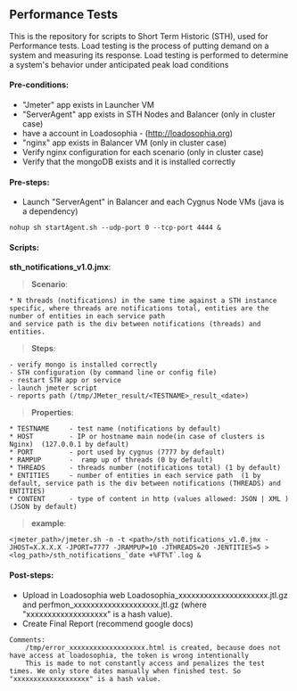 ## Performance Tests

This is the repository for scripts to Short Term Historic (STH), used for Performance tests.
Load testing is the process of putting demand on a system and measuring its response.
Load testing is performed to determine a system's behavior under anticipated peak load conditions

#### Pre-conditions:

* "Jmeter" app exists in Launcher VM
* "ServerAgent" app exists in STH Nodes and Balancer (only in cluster case)
* have a account in Loadosophia - (http://loadosophia.org)
* "nginx" app exists in Balancer VM (only in cluster case)
* Verify nginx configuration for each scenario (only in cluster case)
* Verify that the mongoDB exists and it is installed correctly
	
#### Pre-steps:

* Launch "ServerAgent" in Balancer and each Cygnus Node VMs (java is a dependency)
```
nohup sh startAgent.sh --udp-port 0 --tcp-port 4444 &
```

#### Scripts:

**sth_notifications_v1.0.jmx**:

  >**Scenario**:
```
* N threads (notifications) in the same time against a STH instance specific, where threads are notifications total, entities are the number of entities in each service path
and service path is the div between notifications (threads) and entities.
```
  >**Steps**:
```
- verify mongo is installed correctly
- STH configuration (by command line or config file)
- restart STH app or service
- launch jmeter script
- reports path (/tmp/JMeter_result/<TESTNAME>_result_<date>)
```
  >**Properties**:
```
* TESTNAME     - test name (notifications by default)
* HOST         - IP or hostname main node(in case of clusters is Nginx)  (127.0.0.1 by default)
* PORT         - port used by cygnus (7777 by default)
* RAMPUP       -  ramp up of threads (0 by default)
* THREADS      - threads number (notifications total) (1 by default)
* ENTITIES     - number of entities in each service path  (1 by default, service path is the div between notifications (THREADS) and ENTITIES)
* CONTENT      - type of content in http (values allowed: JSON | XML )  (JSON by default)
```

  >**example**:
```
<jmeter_path>/jmeter.sh -n -t <path>/sth_notifications_v1.0.jmx -JHOST=X.X.X.X -JPORT=7777 -JRAMPUP=10 -JTHREADS=20 -JENTITIES=5 > <log_path>/sth_notifications_`date +%FT%T`.log &
```

#### Post-steps:
  * Upload in Loadosophia web Loadosophia_xxxxxxxxxxxxxxxxxxxxx.jtl.gz and perfmon_xxxxxxxxxxxxxxxxxxxx.jtl.gz (where "xxxxxxxxxxxxxxxxxxx" is a hash value).
  * Create Final Report (recommend google docs)

```
Comments:
    /tmp/error_xxxxxxxxxxxxxxxxxxx.html is created, because does not have access at loadosophia, the token is wrong intentionally
    This is made to not constantly access and penalizes the test times. We only store dates manually when finished test. So "xxxxxxxxxxxxxxxxxxx" is a hash value.
```